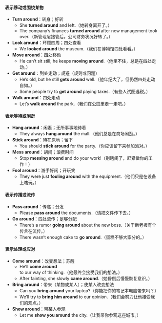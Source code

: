 #### **表示移动或围绕某物**  
- **Turn around**：转身；好转  
  - She **turned around** and left.（她转身离开了。）  
  - The company’s finances **turned around** after new management took over.（新管理层接管后，公司财务状况好转了。）  
- **Look around**：环顾四周；四处查看  
  - We **looked around** the museum.（我们在博物馆四处看看。）  
- **Move around**：四处移动  
  - He can’t sit still; he keeps **moving around**.（他坐不住，总是在四处走动。）  
- **Get around**：到处走动；规避（规则或问题）  
  - He’s old, but he still **gets around** well.（他年纪大了，但仍然四处走动自如。）  
  - Some people try to **get around** paying taxes.（有些人试图逃税。）  
- **Walk around**：四处走动  
  - Let’s **walk around** the park.（我们在公园里走一走吧。）  

#### **表示等待或闲逛**  
- **Hang around**：闲逛；无所事事地待着  
  - They always **hang around** the mall.（他们总是在商场闲逛。）  
- **Stick around**：待在原地；留下  
  - You should **stick around** for the party.（你应该留下来参加派对。）  
- **Mess around**：胡闹；浪费时间  
  - Stop **messing around** and do your work!（别瞎闹了，赶紧做你的工作！）  
- **Fool around**：游手好闲；开玩笑  
  - They were just **fooling around** with the equipment.（他们只是在设备上瞎玩。）  
 
#### **表示传播或流传**  
- **Pass around**：传递；分发  
  - Please **pass around** the documents.（请把文件传下去。）  
- **Go around**：四处流传；足够分配  
  - There’s a rumor **going around** about the new boss.（关于新老板有个传言在流传。）  
  - There wasn’t enough cake to **go around**.（蛋糕不够大家分的。）  

#### **表示处理或应对**  
- **Come around**：改变想法；苏醒  
  - He’ll **come around** to our way of thinking.（他最终会接受我们的想法。）  
  - After fainting, she slowly **came around**.（她昏倒后慢慢恢复意识。）  
- **Bring around**：带来（某物或某人）；使某人改变想法  
  - Can you **bring around** your laptop?（你能把你的笔记本电脑带来吗？）  
  - We’ll try to **bring him around** to our opinion.（我们会努力让他接受我们的观点。）  
- **Show around**：带某人参观  
  - Let me **show you around** the city.（让我带你参观这座城市。）  
